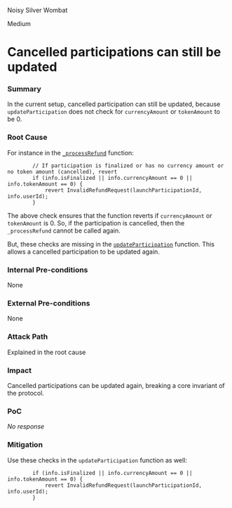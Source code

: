 Noisy Silver Wombat

Medium

# Cancelled participations can still be updated

### Summary

In the current setup, cancelled participation can still be updated, because `updateParticipation` does not check for `currencyAmount` or  `tokenAmount` to be 0.

### Root Cause

For instance in the [`_processRefund`](https://github.com/sherlock-audit/2025-02-rova/blob/main/rova-contracts/src/Launch.sol#L609) function:

```solidity
        // If participation is finalized or has no currency amount or no token amount (cancelled), revert
        if (info.isFinalized || info.currencyAmount == 0 || info.tokenAmount == 0) {
            revert InvalidRefundRequest(launchParticipationId, info.userId);
        }
```

The above check ensures that the function reverts if `currencyAmount` or `tokenAmount` is 0. So, if the participation is cancelled, then the `_processRefund` cannot be called again.

But, these checks are missing in the [`updateParticipation`](https://github.com/sherlock-audit/2025-02-rova/blob/main/rova-contracts/src/Launch.sol#L312) function. This allows a cancelled participation to be updated again.

### Internal Pre-conditions

None

### External Pre-conditions

None

### Attack Path

Explained in the root cause

### Impact

Cancelled participations can be updated again, breaking a core invariant of the protocol.

### PoC

_No response_

### Mitigation

Use these checks in the `updateParticipation` function as well:

```solidity
        if (info.isFinalized || info.currencyAmount == 0 || info.tokenAmount == 0) {
            revert InvalidRefundRequest(launchParticipationId, info.userId);
        }
```